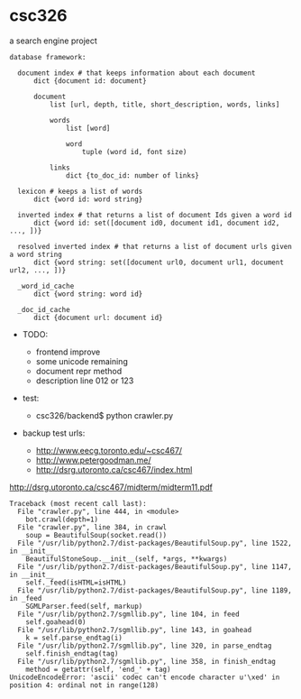 # csc326
a search engine project


    database framework:

      document index # that keeps information about each document
          dict {document id: document}

          document
              list [url, depth, title, short_description, words, links]

              words
                  list [word]
      
                  word
                      tuple (word id, font size)

              links
                  dict {to_doc_id: number of links}                

      lexicon # keeps a list of words
          dict {word id: word string}

      inverted index # that returns a list of document Ids given a word id
          dict {word id: set([document id0, document id1, document id2, ..., ])}

      resolved inverted index # that returns a list of document urls given a word string
          dict {word string: set([document url0, document url1, document url2, ..., ])}

      _word_id_cache
          dict {word string: word id}

      _doc_id_cache
          dict {document url: document id}

* TODO: 
  * frontend improve
  * some unicode remaining
  * document repr method
  * description line 012 or 123

* test:
  * csc326/backend$ python crawler.py

* backup test urls:
  * http://www.eecg.toronto.edu/~csc467/
  * http://www.petergoodman.me/
  * http://dsrg.utoronto.ca/csc467/index.html


http://dsrg.utoronto.ca/csc467/midterm/midterm11.pdf
    
    Traceback (most recent call last):
      File "crawler.py", line 444, in <module>
        bot.crawl(depth=1)
      File "crawler.py", line 384, in crawl
        soup = BeautifulSoup(socket.read())
      File "/usr/lib/python2.7/dist-packages/BeautifulSoup.py", line 1522, in __init__
        BeautifulStoneSoup.__init__(self, *args, **kwargs)
      File "/usr/lib/python2.7/dist-packages/BeautifulSoup.py", line 1147, in __init__
        self._feed(isHTML=isHTML)
      File "/usr/lib/python2.7/dist-packages/BeautifulSoup.py", line 1189, in _feed
        SGMLParser.feed(self, markup)
      File "/usr/lib/python2.7/sgmllib.py", line 104, in feed
        self.goahead(0)
      File "/usr/lib/python2.7/sgmllib.py", line 143, in goahead
        k = self.parse_endtag(i)
      File "/usr/lib/python2.7/sgmllib.py", line 320, in parse_endtag
        self.finish_endtag(tag)
      File "/usr/lib/python2.7/sgmllib.py", line 358, in finish_endtag
        method = getattr(self, 'end_' + tag)
    UnicodeEncodeError: 'ascii' codec can't encode character u'\xed' in position 4: ordinal not in range(128)